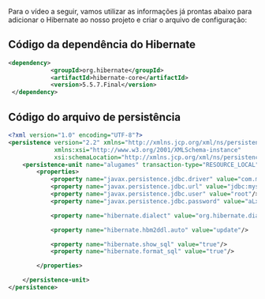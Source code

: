 Para o vídeo a seguir, vamos utilizar as informações já prontas abaixo para adicionar o Hibernate ao nosso projeto e criar o arquivo de configuração:

## Código da dependência do Hibernate

```xml
<dependency>
            <groupId>org.hibernate</groupId>
            <artifactId>hibernate-core</artifactId>
            <version>5.5.7.Final</version>
 </dependency>
```

## Código do arquivo de persistência

```xml
<?xml version="1.0" encoding="UTF-8"?>
<persistence version="2.2" xmlns="http://xmlns.jcp.org/xml/ns/persistence"
             xmlns:xsi="http://www.w3.org/2001/XMLSchema-instance"
             xsi:schemaLocation="http://xmlns.jcp.org/xml/ns/persistence http://xmlns.jcp.org/xml/ns/persistence/persistence_2_2.xsd">
    <persistence-unit name="alugames" transaction-type="RESOURCE_LOCAL">
        <properties>
            <property name="javax.persistence.jdbc.driver" value="com.mysql.cj.jdbc.Driver"/>
            <property name="javax.persistence.jdbc.url" value="jdbc:mysql://localhost:3306/alugames"/>
            <property name="javax.persistence.jdbc.user" value="root"/>
            <property name="javax.persistence.jdbc.password" value="aLxXzDcgueZu6z"/>

            <property name="hibernate.dialect" value="org.hibernate.dialect.MySQL8Dialect"/>

            <property name="hibernate.hbm2ddl.auto" value="update"/>

            <property name="hibernate.show_sql" value="true"/>
            <property name="hibernate.format_sql" value="true"/>

        </properties>

    </persistence-unit>
</persistence>
```

